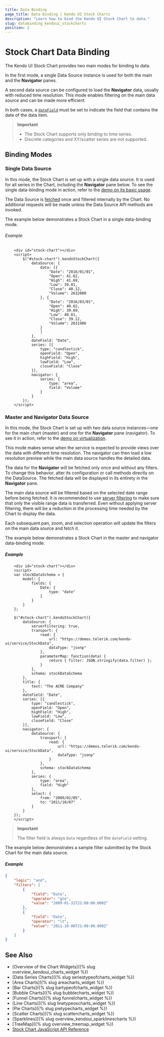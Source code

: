 ```yaml
---
title: Data Binding
page_title: Data Binding | Kendo UI Stock Charts
description: "Learn how to bind the Kendo UI Stock Chart to data."
slug: databinding_kendoui_stockcharts
position: 2
---
```


# Stock Chart Data Binding

The Kendo UI Stock Chart provides two main modes for binding to data.

In the first mode, a single Data Source instance is used for both the main and the **Navigator** panes.

A second data source can be configured to load the **Navigator** data, usually with reduced time resolution. This mode enables filtering on the main data source and can be made more efficient.

In both cases, a [`dateField`](/api/javascript/dataviz/ui/stock-chart/configuration/datefield) must be set to indicate the field that contains the date of the data item.

> **Important**
> * The Stock Chart supports only binding to time series.
> * Discrete categories and XY/scatter series are not supported.

## Binding Modes

### Single Data Source

In this mode, the Stock Chart is set up with a single data source. It is used for all series in the Chart, including the **Navigator** pane below. To see the single data-binding mode in action, refer to the [demo on its basic usage](http://demos.telerik.com/kendo-ui/financial/virtualization).

The Data Source is [fetched](/api/javascript/data/datasource/methods/fetch) once and filtered internally by the Chart. No additional requests will be made unless the Data Source API methods are invoked.

The example below demonstrates a Stock Chart in a single data-binding mode.

###### Example

```dojo
    <div id="stock-chart"></div>
    <script>
        $("#stock-chart").kendoStockChart({
            dataSource: {
                data: [{
                    "Date": "2016/01/01",
                    "Open": 41.62,
                    "High": 41.69,
                    "Low": 39.81,
                    "Close": 40.12,
                    "Volume": 2632000
                }, {
                    "Date": "2016/03/01",
                    "Open": 40.62,
                    "High": 39.69,
                    "Low": 40.81,
                    "Close": 39.12,
                    "Volume": 2631986
                }
                ]
            },
            dateField: "Date",
            series: [{
                type: "candlestick",
                openField: "Open",
                highField: "High",
                lowField: "Low",
                closeField: "Close"
            }],
            navigator: {
                series: {
                    type: "area",
                    field: "Volume"
                }
            }
        });
    </script>
```

### Master and Navigator Data Source

In this mode, the Stock Chart is set up with two data source instances&mdash;one for the main chart (master) and one for the **Navigator** pane (navigator). To see it in action, refer to the [demo on virtualization](http://demos.telerik.com/kendo-ui/financial/virtualization).

This mode makes sense when the service is expected to provide views over the data with different time resolution. The navigator can then load a low resolution preview while the main data source handles the detailed data.

The data for the **Navigator** will be fetched only once and without any filters. To change this behavior, alter its configuration or call methods directly on the DataSource. The fetched data will be displayed in its entirety in the **Navigator** pane.

The main data source will be filtered based on the selected date range before being fetched. It is recommended to use [server filtering](/api/javascript/data/datasource/configuration/serverfiltering) to make sure that only the visible range data is transferred. Even without applying server filtering, there will be a reduction in the processing time needed by the Chart to display the data.

Each subsequent pan, zoom, and selection operation will update the filters on the main data source and fetch it.

The example below demonstrates a Stock Chart in the master and navigator data-binding mode.

##### Example

```dojo
    <div id="stock-chart"></div>
    <script>
    var stockDataSchema = {
        model: {
            fields: {
                Date: {
                    type: "date"
                }
            }
        }
    };

    $("#stock-chart").kendoStockChart({
        dataSource: {
            serverFiltering: true,
            transport: {
                read: {
                    url: "https://demos.telerik.com/kendo-ui/service/StockData",
                    dataType: "jsonp"
                },
                parameterMap: function(data) {
                    return { filter: JSON.stringify(data.filter) };
                }
            },
            schema: stockDataSchema
        },
        title: {
            text: "The ACME Company"
        },
        dateField: "Date",
        series: [{
            type: "candlestick",
            openField: "Open",
            highField: "High",
            lowField: "Low",
            closeField: "Close"
        }],
        navigator: {
            dataSource: {
                transport: {
                    read: {
                        url: "https://demos.telerik.com/kendo-ui/service/StockData",
                        dataType: "jsonp"
                    }
                },
                schema: stockDataSchema
            },
            series: {
                type: "area",
                field: "High"
            },
            select: {
                from: "2009/02/05",
                to: "2011/10/07"
            }
        }
    });
    </script>
```

> **Important**
>
> The filter field is always `Date` regardless of the `dateField` setting.

The example below demonstrates a sample filter submitted by the Stock Chart for the main data source.

##### Example

```json
{
    "logic": "and",
    "filters": [
        {
            "field": "Date",
            "operator": "gte",
            "value": "2009-01-31T22:00:00.000Z"
        },
        {
            "field": "Date",
            "operator": "lt",
            "value": "2011-10-06T21:00:00.000Z"
        }
    ]
}
```

## See Also

* [Overview of the Chart Widgets]({% slug overview_kendoui_charts_widget %})
* [Data Series Charts]({% slug seriestypeofcharts_widget %})
* [Area Charts]({% slug areacharts_widget %})
* [Bar Charts]({% slug bartypeofcharts_widget %})
* [Bubble Charts]({% slug bubblecharts_widget %})
* [Funnel Charts]({% slug funnelcharts_widget %})
* [Line Charts]({% slug linetypeoscharts_widget %})
* [Pie Charts]({% slug pietypecharts_widget %})
* [Scatter Charts]({% slug scattercharts_widget %})
* [Sparklines]({% slug overview_kendoui_sparklinescharts %})
* [TreeMap]({% slug overview_treemap_widget %})
* [Stock Chart JavaScript API Reference](/api/javascript/dataviz/ui/stock-chart)
